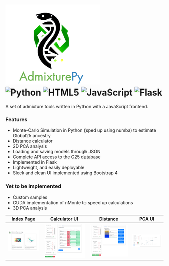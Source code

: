 # <img src="logo-square-full-no-padding.png" width="300" height="256" /> <br> ![Python](https://img.shields.io/badge/python-3670A0?style=for-the-badge&logo=python&logoColor=ffdd54) ![HTML5](https://img.shields.io/badge/html5-%23E34F26.svg?style=for-the-badge&logo=html5&logoColor=white) ![JavaScript](https://img.shields.io/badge/javascript-%23323330.svg?style=for-the-badge&logo=javascript&logoColor=%23F7DF1E) ![Flask](https://img.shields.io/badge/flask-%23000.svg?style=for-the-badge&logo=flask&logoColor=white)


A set of admixture tools written in Python with a JavaScript frontend.

### Features

* Monte-Carlo Simulation in Python (sped up using numba) to estimate Global25 ancestry
* Distance calculator
* 2D PCA analysis
* Loading and saving models through JSON
* Complete API access to the G25 database
* Implemented in Flask
* Lightweight, and easily deployable
* Sleek and clean UI implemented using Bootstrap 4

### Yet to be implemented

* Custom samples
* CUDA implementation of nMonte to speed up calculations
* 3D PCA analysis

| Index Page | Calculator UI | Distance | PCA UI |
| ---------- | ------------- | -------- | ------ | 
| ![](doc/img/scshot-index.png) | ![](doc/img/scshot-calculator.png) | ![](doc/img/scshot-distance.png) | ![](doc/img/scshot-pca.png) | 